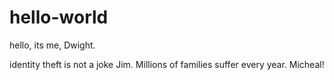 # hello-world

hello, its me, Dwight.

identity theft is not a joke Jim. Millions of families suffer every year. Micheal!
